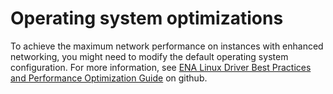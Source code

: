 # Operating system optimizations<a name="enhanced-networking-os"></a>

To achieve the maximum network performance on instances with enhanced networking, you might need to modify the default operating system configuration\. For more information, see [ENA Linux Driver Best Practices and Performance Optimization Guide](https://github.com/amzn/amzn-drivers/blob/master/kernel/linux/ena/ENA_Linux_Best_Practices.rst) on github\.
